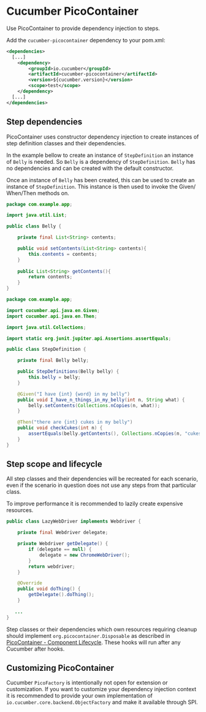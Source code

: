 Cucumber PicoContainer
======================

Use PicoContainer to provide dependency injection to steps.

Add the `cucumber-picocontainer` dependency to your pom.xml:

```xml
<dependencies>
  [...]
    <dependency>
        <groupId>io.cucumber</groupId>
        <artifactId>cucumber-picocontainer</artifactId>
        <version>${cucumber.version}</version>
        <scope>test</scope>
    </dependency>
  [...]
</dependencies>
```

## Step dependencies

PicoContainer uses constructor dependency injection to create instances
of step definition classes and their dependencies.

In the example bellow to create an instance of `StepDefinition` an instance of
`Belly` is needed. So `Belly` is a dependency of `StepDefinition`. `Belly` has
no dependencies and can be created with the default constructor.

Once an instance of `Belly` has been created, this can be used to create an
instance of `StepDefinition`. This instance is then used to invoke the Given/
When/Then methods on.


```java
package com.example.app;

import java.util.List;

public class Belly {

    private final List<String> contents;

    public void setContents(List<String> contents){
        this.contents = contents;
    }
    
    public List<String> getContents(){
        return contents;
    }
}
```


```java
package com.example.app;

import cucumber.api.java.en.Given;
import cucumber.api.java.en.Then;

import java.util.Collections;

import static org.junit.jupiter.api.Assertions.assertEquals;

public class StepDefinition {

    private final Belly belly;

    public StepDefinitions(Belly belly) {
        this.belly = belly;
    }

    @Given("I have {int} {word} in my belly")
    public void I_have_n_things_in_my_belly(int n, String what) {
        belly.setContents(Collections.nCopies(n, what));
    }

    @Then("there are {int} cukes in my belly")
    public void checkCukes(int n) {
        assertEquals(belly.getContents(), Collections.nCopies(n, "cukes"));
    }
}
```

## Step scope and lifecycle

All step classes and their dependencies will be recreated for each
scenario, even if the scenario in question does not use any steps from
that particular class.

To improve performance it is recommended to lazily create expensive
resources.

```java
public class LazyWebDriver implements Webdriver {

    private final Webdriver delegate;

    private Webdriver getDelegate() {
        if (delegate == null) {
            delegate = new ChromeWebDriver();
        } 
        return webdriver;
    }

    @Override
    public void doThing() {
        getDelegate().doThing();
    }
   
   ...
}
```

Step classes or their dependencies which own resources requiring cleanup
should implement `org.picocontainer.Disposable` as described in
[PicoContainer - Component Lifecycle](http://picocontainer.com/lifecycle.html).
These hooks will run after any Cucumber after hooks.

## Customizing PicoContainer

Cucumber `PicoFactory` is intentionally not open for extension or
customization. If you want to customize your dependency injection context
it is recommended to provide your own implementation of 
`io.cucumber.core.backend.ObjectFactory` and make it available through
SPI.

